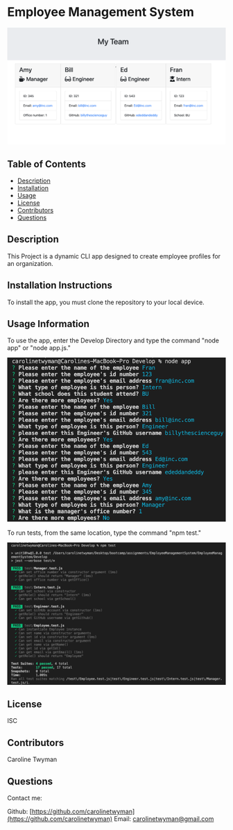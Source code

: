 
  
# Employee Management System

![project image](./imgs/deployed.png)

## Table of Contents
* [Description](#description)
* [Installation](#installation)
* [Usage](#usage)
* [License](#license)
* [Contributors](#contributors)
* [Questions](#questions)

## Description
This Project is a dynamic CLI app designed to create employee profiles for an organization. 

## Installation Instructions
To install the app, you must clone the repository to your local device.

## Usage Information
To use the app, enter the Develop Directory and type the command "node app" or "node app.js." 

![project image](./imgs/prompts.png)

To run tests, from the same location, type the command "npm test."

![project image](./imgs/jest.png)


## License
ISC

## Contributors
Caroline Twyman

## Questions
Contact me:

Github: [https://github.com/carolinetwyman](https://github.com/carolinetwyman)
Email: [carolinetwyman@gmail.com](carolinetwyman@gmail.com)
